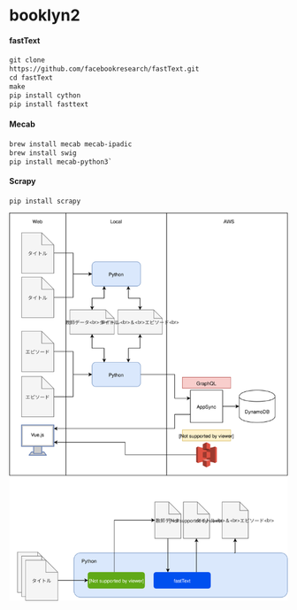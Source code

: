 # booklyn2


#### fastText
    git clone 
    https://github.com/facebookresearch/fastText.git
    cd fastText
    make
    pip install cython
    pip install fasttext

#### Mecab
    brew install mecab mecab-ipadic
    brew install swig
    pip install mecab-python3`

#### Scrapy
    pip install scrapy

![Alt text](./Booklyn.svg)
